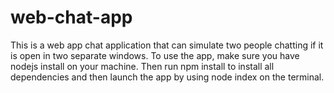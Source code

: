 # web-chat-app

This is a web app chat application that can simulate two people chatting if it is open in two separate windows. To use the app, make sure you have nodejs install on your machine. Then run npm install to install all dependencies and then launch the app by using node index on the terminal. 
